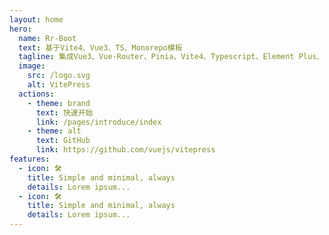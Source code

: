 ```yaml
---
layout: home
hero:
  name: Rr-Boot
  text: 基于Vite4、Vue3、TS、Monorepo模板
  tagline: 集成Vue3、Vue-Router、Pinia、Vite4、Typescript、Element Plus、UnoCSS的Monorepo架构的后台管理系统模版
  image:
    src: /logo.svg
    alt: VitePress
  actions:
    - theme: brand
      text: 快速开始
      link: /pages/introduce/index
    - theme: alt
      text: GitHub
      link: https://github.com/vuejs/vitepress
features:
  - icon: 🛠️
    title: Simple and minimal, always
    details: Lorem ipsum...
  - icon: 🛠️
    title: Simple and minimal, always
    details: Lorem ipsum...
---
```

